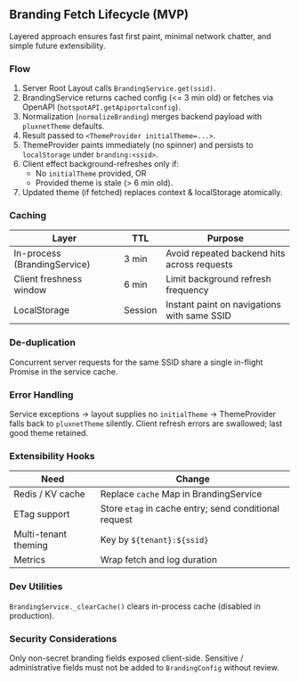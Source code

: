 ## Branding Fetch Lifecycle (MVP)

Layered approach ensures fast first paint, minimal network chatter, and simple future extensibility.

### Flow
1. Server Root Layout calls `BrandingService.get(ssid)`.
2. BrandingService returns cached config (<= 3 min old) or fetches via OpenAPI (`hotspotAPI.getApiportalconfig`).
3. Normalization (`normalizeBranding`) merges backend payload with `pluxnetTheme` defaults.
4. Result passed to `<ThemeProvider initialTheme=...>`.
5. ThemeProvider paints immediately (no spinner) and persists to `localStorage` under `branding:<ssid>`.
6. Client effect background-refreshes only if:
   - No `initialTheme` provided, OR
   - Provided theme is stale (> 6 min old).
7. Updated theme (if fetched) replaces context & localStorage atomically.

### Caching
| Layer                        | TTL     | Purpose                                     |
| ---------------------------- | ------- | ------------------------------------------- |
| In-process (BrandingService) | 3 min   | Avoid repeated backend hits across requests |
| Client freshness window      | 6 min   | Limit background refresh frequency          |
| LocalStorage                 | Session | Instant paint on navigations with same SSID |

### De-duplication
Concurrent server requests for the same SSID share a single in-flight Promise in the service cache.

### Error Handling
Service exceptions -> layout supplies no `initialTheme` -> ThemeProvider falls back to `pluxnetTheme` silently.
Client refresh errors are swallowed; last good theme retained.

### Extensibility Hooks
| Need                 | Change                                                |
| -------------------- | ----------------------------------------------------- |
| Redis / KV cache     | Replace `cache` Map in BrandingService                |
| ETag support         | Store `etag` in cache entry; send conditional request |
| Multi-tenant theming | Key by `${tenant}:${ssid}`                            |
| Metrics              | Wrap fetch and log duration                           |

### Dev Utilities
`BrandingService._clearCache()` clears in-process cache (disabled in production).

### Security Considerations
Only non-secret branding fields exposed client-side. Sensitive / administrative fields must not be added to `BrandingConfig` without review.
